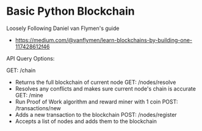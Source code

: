 # Basic Python Blockchain

Loosely Following Daniel van Flymen's guide  
- https://medium.com/@vanflymen/learn-blockchains-by-building-one-117428612f46

API Query Options:

GET: /chain
- Returns the full blockchain of current node
GET: /nodes/resolve
- Resolves any conflicts and makes sure current node's chain is accurate
GET: /mine
- Run Proof of Work algorithm and reward miner with 1 coin
POST: /transactions/new
- Adds a new transaction to the blockchain
POST: /nodes/register
- Accepts a list of nodes and adds them to the blockchain
